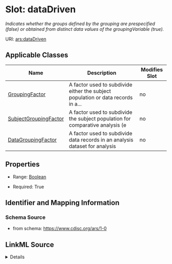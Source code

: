 # Slot: dataDriven


_Indicates whether the groups defined by the grouping are prespecified (false) or obtained from distinct data values of the groupingVariable (true)._



URI: [ars:dataDriven](https://www.cdisc.org/ars/1-0/dataDriven)



<!-- no inheritance hierarchy -->




## Applicable Classes

| Name | Description | Modifies Slot |
| --- | --- | --- |
[GroupingFactor](GroupingFactor.md) | A factor used to subdivide either the subject population or data records in a... |  no  |
[SubjectGroupingFactor](SubjectGroupingFactor.md) | A factor used to subdivide the subject population for comparative analysis (e |  no  |
[DataGroupingFactor](DataGroupingFactor.md) | A factor used to subdivide data records in an analysis dataset for analysis |  no  |







## Properties

* Range: [Boolean](Boolean.md)

* Required: True





## Identifier and Mapping Information







### Schema Source


* from schema: https://www.cdisc.org/ars/1-0




## LinkML Source

<details>
```yaml
name: dataDriven
description: Indicates whether the groups defined by the grouping are prespecified
  (false) or obtained from distinct data values of the groupingVariable (true).
from_schema: https://www.cdisc.org/ars/1-0
rank: 1000
alias: dataDriven
domain_of:
- GroupingFactor
range: boolean
required: true

```
</details>